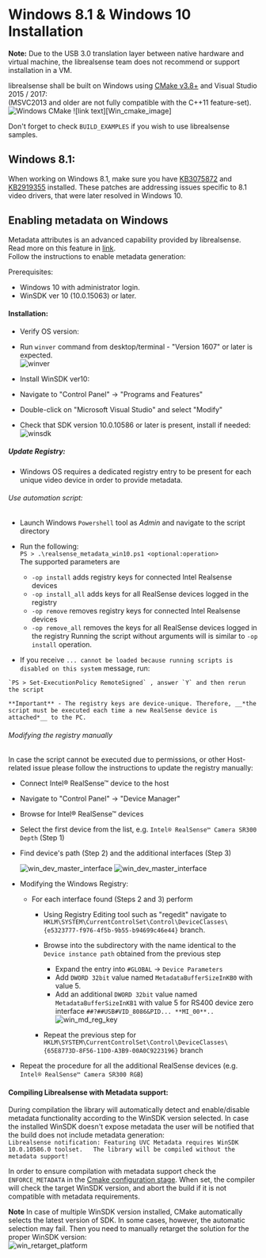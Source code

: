 # Windows 8.1 & Windows 10 Installation

**Note:** Due to the USB 3.0 translation layer between native hardware and virtual machine, the librealsense team does not recommend or support installation in a VM.

librealsense shall be built on Windows using [CMake v3.8+](https://cmake.org/download/) and Visual Studio 2015 / 2017:  
(MSVC2013 and older are not fully compatible with the C++11 feature-set).
<a name="cmake_snapshot_win">
   ![Windows CMake](./img/windows_cmake.png)
</a>
![link text][Win_cmake_image]

Don't forget to check `BUILD_EXAMPLES` if you wish to use librealsense samples.

## Windows 8.1:
When working on Windows 8.1, make sure you have [KB3075872](https://support.microsoft.com/en-us/kb/3075872) and [KB2919355](https://support.microsoft.com/en-us/kb/2919355) installed. These patches are addressing issues specific to 8.1 video drivers, that were later resolved in Windows 10.

## Enabling metadata on Windows
Metadata attributes is an advanced capability provided by librealsense.
Read more on this feature in [link](./frame_metadata.md).  
Follow the instructions to enable metadata generation:  

Prerequisites:
- Windows 10 with administrator login.
- WinSDK ver 10 (10.0.15063) or later.

#### Installation:
- Verify OS version:
 - Run `winver` command from desktop/terminal - "Version 1607" or later is expected.  
 ![winver](./img/winver_Win10.png)

- Install WinSDK ver10:
 - Navigate to "Control Panel" -> "Programs and Features"
 - Double-click on "Microsoft Visual Studio" and select "Modify"
 - Check that SDK version 10.0.10586 or later is present, install if needed:
 ![winsdk](./img/WinSDK_10.0.10586.png)

 ##### Update Registry:
  - Windows OS requires a dedicated registry entry to be present for each unique video device in order to provide metadata.  

  ###### Use automation script:
  - Launch Windows `Powershell` tool as *_Admin_* and navigate to the script directory
  - Run the following:  
    `PS > .\realsense_metadata_win10.ps1 <optional:operation>`  
    The supported parameters are
    - `-op install` adds registry keys for connected Intel Realsense devices
    - `-op install_all` adds keys for all RealSense devices logged in the registry
    - `-op remove` removes registry keys for connected Intel Realsense devices
    - `-op remove_all` removes the keys for all RealSense devices logged in the registry
    Running the script without arguments will is similar to `-op install` operation.  

  -  If you receive `... cannot be
loaded because running scripts is disabled on this system` message, run:

    `PS > Set-ExecutionPolicy RemoteSigned` , answer `Y` and then rerun the script

    **Important** - The registry keys are device-unique. Therefore, __*the script must be executed each time a new RealSense device is attached*__ to the PC.


  ###### Modifying the registry manually
  In case the script cannot be executed due to permissions, or other Host-related issue please follow the instructions to  update the registry manually:
  - Connect Intel® RealSense™ device to the host
  - Navigate to "Control Panel" -> "Device Manager"
  - Browse for Intel® RealSense™ devices
  - Select the first device from the list, e.g. `Intel® RealSense™ Camera SR300 Depth` (Step 1)
  - Find device's path (Step 2) and the additional interfaces (Step 3)

    ![win_dev_master_interface](./img/win_device_interface.png)
    ![win_dev_master_interface](./img/win_device_sibling_interfaces.png)


- Modifying the Windows Registry:
  - For each interface found (Steps 2 and 3) perform
    - Using Registry Editing tool such as "regedit" navigate to	`HKLM\SYSTEM\CurrentControlSet\Control\DeviceClasses\{e5323777-f976-4f5b-9b55-b94699c46e44}` branch.
    - Browse into the subdirectory with the name identical to the `Device instance path` obtained from the previous step
      - Expand the entry into `#GLOBAL` -> `Device Parameters`
      - Add `DWORD 32bit` value named `MetadataBufferSizeInKB0` with value 5.
      - Add an additional `DWORD 32bit` value named `MetadataBufferSizeInKB1` with value 5 for RS400 device zero interface `##?##USB#VID_8086&PID... **MI_00**..`
      ![win_md_reg_key](./img/win_md_reg_key.png)  

    - Repeat the previous step for   
      `HKLM\SYSTEM\CurrentControlSet\Control\DeviceClasses\{65E8773D-8F56-11D0-A3B9-00A0C9223196}` branch
- Repeat the procedure for all the additional RealSense devices (e.g. `Intel® RealSense™ Camera SR300 RGB`)

#### Compiling Librealsense with Metadata support:
During compilation the library will automatically detect and enable/disable metadata functionality according to the WinSDK version selected.
In case the installed WinSDK doesn't expose metadata the user will be notified that the build does not include metadata generation:  
`Librealsense notification: Featuring UVC Metadata requires WinSDK 10.0.10586.0 toolset.  
The library will be compiled without the metadata support!`

In order to ensure compilation with metadata support check the  `ENFORCE_METADATA` in the [Cmake configuration stage](#cmake_snapshot_win).
When set, the compiler will check the target WinSDK version, and abort the build if it is not compatible with metadata requirements.

**Note** In case of multiple WinSDK version installed, CMake automatically selects the latest version of SDK. In some cases, however, the automatic selection may fail. Then you need to manually retarget the solution for the proper WinSDK version:  
![win_retarget_platform](./img/win_retarget_platform.png)
